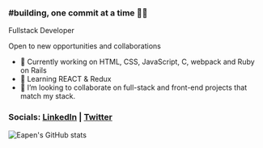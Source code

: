 ### #building, one commit at a time 🧑‍💻

Fullstack Developer 

Open to new opportunities and collaborations
<!--
**eapenzacharias/eapenzacharias** is a ✨ _special_ ✨ repository because its `README.md` (this file) appears on your GitHub profile.

Here are some ideas to get you started:


- 🌱 I’m currently learning ...
- 👯 I’m looking to collaborate on ...
- 🤔 I’m looking for help with ...
- 💬 Ask me about ...
- 📫 How to reach me: ...
- 😄 Pronouns: ...
- ⚡ Fun fact: ...
-->
- 🔭 Currently working on HTML, CSS, JavaScript, C, webpack and Ruby on Rails
- 🌱 Learning REACT & Redux
- 👯 I’m looking to collaborate on full-stack and front-end projects that match my stack.

### Socials: [LinkedIn](https://de.linkedin.com/in/eapenzac) | [Twitter](https://twitter.com/eapenzac)

![Eapen's GitHub stats](https://github-readme-stats.vercel.app/api?username=eapenzacharias&show_icons=true&theme=dark)

